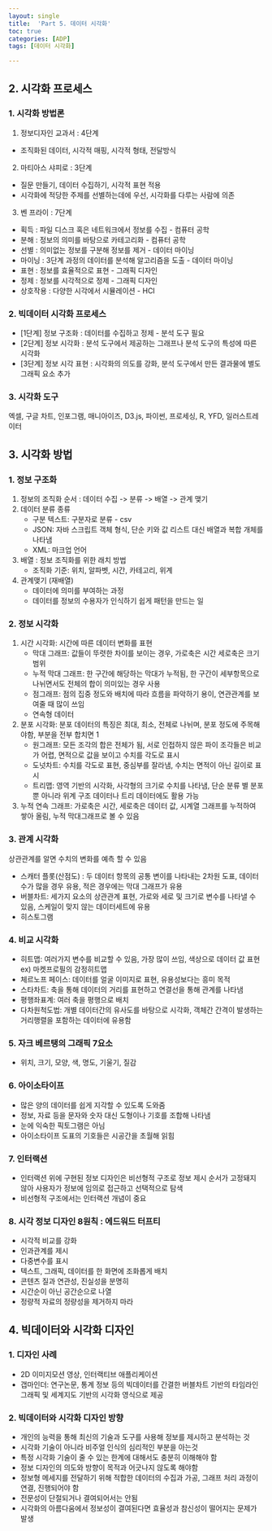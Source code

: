 ```yaml
---
layout: single
title:  'Part 5. 데이터 시각화'
toc: true
categories: [ADP]
tags: [데이터 시각화]

---
```




## 2. 시각화 프로세스

### 1. 시각화 방법론

1. 정보디자인 교과서 : 4단계

- 조직화된 데이터, 시각적 매핑, 시각적 형태, 전달방식

2. 마티아스 샤피로 : 3단계

- 질문 만들기, 데이터 수집하기, 시각적 표현 적용
- 시각화에 적당한 주제를 선별하는데에 우선, 시각화를 다루는 사람에 의존

3. 벤 프라이 : 7단계

- 획득 : 파일 디스크 혹은 네트워크에서 정보를 수집 - 컴퓨터 공학
- 분해 : 정보의 의미를 바탕으로 카테고리화 - 컴퓨터 공학
- 선별 : 의미없는 정보를 구분해 정보를 제거 - 데이터 마이닝
- 마이닝 : 3단계 과정의 데이터를 분석해 알고리즘을 도출 - 데이터 마이닝
- 표현 : 정보를 효율적으로 표현 - 그래픽 디자인
- 정제 : 정보를 시각적으로 정제 - 그래픽 디자인
- 상호작용 : 다양한 시각에서 시뮬레이션 - HCI

### 2. 빅데이터 시각화 프로세스

- [1단계] 정보 구조화 : 데이터를 수집하고 정제 - 분석 도구 필요
- [2단계] 정보 시각화 : 분석 도구에서 제공하는 그래프나 분석 도구의 특성에 따른 시각화
- [3단계] 정보 시각 표현 : 시각화의 의도를 강화, 분석 도구에서 만든 결과물에 별도 그래픽 요소 추가

### 3. 시각화 도구

엑셀, 구글 차트, 인포그램, 매니아이즈, D3.js, 파이썬, 프로세싱, R, YFD, 일러스트레이터

## 3. 시각화 방법

### 1. 정보 구조화

1. 정보의 조직화 순서 : 데이터 수집 -> 분류 -> 배열 -> 관계 맺기
2. 데이터 분류 종류
   - 구분 텍스트: 구분자로 분류 - csv
   - JSON: 자바 스크립트 객체 형식, 단순 키와 값 리스트 대신 배열과 복합 개체를 나타냄
   - XML: 마크업 언어
3. 배열 : 정보 조직화를 위한 래치 방법
   - 조직화 기준: 위치, 알파벳, 시간, 카테고리, 위계
4. 관계맺기 (재배열)
   - 데이터에 의미를 부여하는 과정
   - 데이터를 정보의 수용자가 인식하기 쉽게 패턴을 만드는 일

### 2. 정보 시각화

1. 시간 시각화: 시간에 따른 데이터 변화를 표현
   - 막대 그래프: 값들이 뚜렷한 차이를 보이는 경우, 가로축은 시간 세로축은 크기 범위
   - 누적 막대 그래프: 한 구간에 해당하는 막대가 누적됨, 한 구간이 세부항목으로 나뉘면서도 전체의 합이 의미있는 경우 사용
   - 점그래프: 점의 집중 정도와 배치에 따라 흐름을 파악하기 용이, 연관관계를 보여줄 때 많이 쓰임
   - 연속형 데이터
2. 분포 시각화: 분포 데이터의 특징은 최대, 최소, 전체로 나뉘며, 분포 정도에 주목해야함, 부분을 전부 합치면 1
   - 원그래프: 모든 조각의 합은 전체가 됨, 서로 인접하지 않은 파이 조각들은 비교가 어렵, 면적으로 값을 보이고 수치를 각도로 표시
   - 도넛차트: 수치를 각도로 표현, 중심부를 잘라냄, 수치는 면적이 아닌 길이로 표시
   - 트리맵: 영역 기반의 시각화, 사각형의 크기로 수치를 나타냄, 단순 분류 별 분포 뿐 아니라 위계 구조 데이터나 트리 데이터에도 활용 가능
3. 누적 연속 그래프: 가로축은 시간, 세로축은 데이터 값, 시계열 그래프를 누적하여 쌓아 올림, 누적 막대그래프로 볼 수 있음

### 3. 관계 시각화

상관관계를 알면 수치의 변화를 예측 할 수 있음

- 스캐터 플롯(산점도) : 두 데이터 항목의 공통 변이를 나타내는 2차원 도표, 데이터 수가 많을 경우 유용, 적은 경우에는 막대 그래프가 유용
- 버블차트: 세가지 요소의 상관관계 표현, 가로와 세로 및 크기로 변수를 나타낼 수 있음, 스케일이 맞지 않는 데이터세트에 유용
- 히스토그램

### 4. 비교 시각화

- 히트맵: 여러가지 변수를 비교할 수 있음, 가장 많이 쓰임, 색상으로 데이터 값 표현 ex) 마켓프로필의 감정히트맵
- 체르노프 페이스: 데이터를 얼굴 이미지로 표현, 유용성보다는 흥미 목적
- 스타차트: 축을 통해 데이터의 거리를 표현하고 연결선을 통해 관계를 나타냄
- 평행좌표계: 여러 축을 평행으로 배치
- 다차원척도법: 개별 데이터간의 유사도를 바탕으로 시각화, 객체간 간격이 발생하는 거리행렬을 포함하는 데이터에 유용함

### 5. 자크 베르탱의 그래픽 7요소

- 위치, 크기, 모양, 색, 명도, 기울기, 질감

### 6. 아이소타이프

- 많은 양의 데이터를 쉽게 지각할 수 있도록 도와줌
- 정보, 자료 등을 문자와 숫자 대신 도형이나 기호를 조합해 나타냄
- 눈에 익숙한 픽토그램은 아님
- 아이소타이프 도표의 기호들은 시공간을 초월해 읽힘

### 7. 인터랙션

- 인터랙션 위에 구현된 정보 디자인은 비선형적 구조로 정보 제시 순서가 고정돼지 않아 사용자가 정보에 임의로 접근하고 선택적으로 탐색
- 비선형적 구조에서는 인터랙션 개념이 중요

### 8. 시각 정보 디자인 8원칙 : 에드워드 터프티

- 시각적 비교를 강화
- 인과관계를 제시
- 다중변수를 표시
- 텍스트, 그래픽, 데이터를 한 화면에 조화롭게 배치
- 콘텐츠 질과 연관성, 진실성을 분명히
- 시간순이 아닌 공간순으로 나열
- 정량적 자료의 정량성을 제거하지 마라

## 4. 빅데이터와 시각화 디자인

### 1. 디자인 사례

- 2D 이미지모션 영상, 인터랙티브 애플리케이션
- 갭마인더: 연구논문, 통계 정보 등의 빅데이터를 간결한 버블차트 기반의 타임라인 그래픽 및 세계지도 기반의 시각화 영식으로 제공

### 2. 빅데이터와 시각화 디자인 방향

- 개인의 능력을 통해 최신의 기술과 도구를 사용해 정보를 제시하고 분석하는 것
- 시각화 기술이 아니라 비주얼 인식의 심리적인 부분을 아는것
- 특정 시각화 기술이 줄 수 있는 한계에 대해서도 충분히 이해해야 함
- 정보 디자인의 의도와 방향이 목적과 어긋나지 않도록 해야함
- 정보형 메세지를 전달하기 위해 적합한 데이터의 수집과 가공, 그래프 처리 과정이 연결, 진행되어야 함
- 전문성이 단절되거나 결여되어서는 안됨
- 시각화의 아름다움에서 정보성이 결여된다면 효율성과 참신성이 떨어지는 문제가 발생



